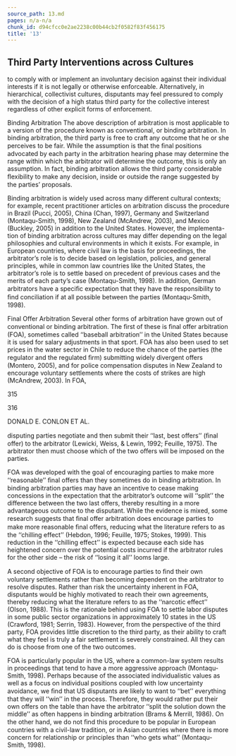 ```yaml
---
source_path: 13.md
pages: n/a-n/a
chunk_id: d94cfcc0e2ae2238c00b44cb2f0582f83f456175
title: '13'
---
```

## Third Party Interventions across Cultures

to comply with or implement an involuntary decision against their individual interests if it is not legally or otherwise enforceable. Alternatively, in hierarchical, collectivist cultures, disputants may feel pressured to comply with the decision of a high status third party for the collective interest regardless of other explicit forms of enforcement.

Binding Arbitration The above description of arbitration is most applicable to a version of the procedure known as conventional, or binding arbitration. In binding arbitration, the third party is free to craft any outcome that he or she perceives to be fair. While the assumption is that the ﬁnal positions advocated by each party in the arbitration hearing phase may determine the range within which the arbitrator will determine the outcome, this is only an assumption. In fact, binding arbitration allows the third party considerable ﬂexibility to make any decision, inside or outside the range suggested by the parties’ proposals.

Binding arbitration is widely used across many different cultural contexts; for example, recent practitioner articles on arbitration discuss the procedure in Brazil (Pucci, 2005), China (Chan, 1997), Germany and Switzerland (Montaqu-Smith, 1998), New Zealand (McAndrew, 2003), and Mexico (Buckley, 2005) in addition to the United States. However, the implementa- tion of binding arbitration across cultures may differ depending on the legal philosophies and cultural environments in which it exists. For example, in European countries, where civil law is the basis for proceedings, the arbitrator’s role is to decide based on legislation, policies, and general principles, while in common law countries like the United States, the arbitrator’s role is to settle based on precedent of previous cases and the merits of each party’s case (Montaqu-Smith, 1998). In addition, German arbitrators have a speciﬁc expectation that they have the responsibility to ﬁnd conciliation if at all possible between the parties (Montaqu-Smith, 1998).

Final Offer Arbitration Several other forms of arbitration have grown out of conventional or binding arbitration. The ﬁrst of these is ﬁnal offer arbitration (FOA), sometimes called ‘‘baseball arbitration’’ in the United States because it is used for salary adjustments in that sport. FOA has also been used to set prices in the water sector in Chile to reduce the chance of the parties (the regulator and the regulated ﬁrm) submitting widely divergent offers (Montero, 2005), and for police compensation disputes in New Zealand to encourage voluntary settlements where the costs of strikes are high (McAndrew, 2003). In FOA,

315

316

DONALD E. CONLON ET AL.

disputing parties negotiate and then submit their ‘‘last, best offers’’ (ﬁnal offer) to the arbitrator (Lewicki, Weiss, & Lewin, 1992; Feuille, 1975). The arbitrator then must choose which of the two offers will be imposed on the parties.

FOA was developed with the goal of encouraging parties to make more ‘‘reasonable’’ ﬁnal offers than they sometimes do in binding arbitration. In binding arbitration parties may have an incentive to cease making concessions in the expectation that the arbitrator’s outcome will ‘‘split’’ the difference between the two last offers, thereby resulting in a more advantageous outcome to the disputant. While the evidence is mixed, some research suggests that ﬁnal offer arbitration does encourage parties to make more reasonable ﬁnal offers, reducing what the literature refers to as the ‘‘chilling effect’’ (Hebdon, 1996; Feuille, 1975; Stokes, 1999). This reduction in the ‘‘chilling effect’’ is expected because each side has heightened concern over the potential costs incurred if the arbitrator rules for the other side – the risk of ‘‘losing it all’’ looms large.

A second objective of FOA is to encourage parties to ﬁnd their own voluntary settlements rather than becoming dependent on the arbitrator to resolve disputes. Rather than risk the uncertainty inherent in FOA, disputants would be highly motivated to reach their own agreements, thereby reducing what the literature refers to as the ‘‘narcotic effect’’ (Olson, 1988). This is the rationale behind using FOA to settle labor disputes in some public sector organizations in approximately 10 states in the US (Crawford, 1981; Serrin, 1983). However, from the perspective of the third party, FOA provides little discretion to the third party, as their ability to craft what they feel is truly a fair settlement is severely constrained. All they can do is choose from one of the two outcomes.

FOA is particularly popular in the US, where a common-law system results in proceedings that tend to have a more aggressive approach (Montaqu-Smith, 1998). Perhaps because of the associated individualistic values as well as a focus on individual positions coupled with low uncertainty avoidance, we ﬁnd that US disputants are likely to want to ‘‘bet’’ everything that they will ‘‘win’’ in the process. Therefore, they would rather put their own offers on the table than have the arbitrator ‘‘split the solution down the middle’’ as often happens in binding arbitration (Brams & Merrill, 1986). On the other hand, we do not ﬁnd this procedure to be popular in European countries with a civil-law tradition, or in Asian countries where there is more concern for relationship or principles than ‘‘who gets what’’ (Montaqu-Smith, 1998).
